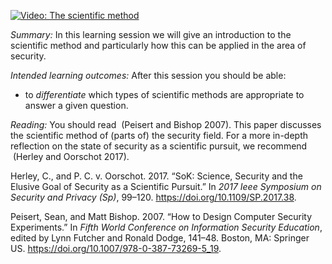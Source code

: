 [![Video: The scientific 
method](https://img.youtube.com/vi/tBzOSxQbWbI/hqdefault.jpg)](https://youtu.be/tBzOSxQbWbI)

*Summary:* In this learning session we will give an introduction to the
scientific method and particularly how this can be applied in the area
of security.

*Intended learning outcomes:* After this session you should be able:

-   to *differentiate* which types of scientific methods are appropriate
    to answer a given question.

*Reading:* You should read  (Peisert and Bishop 2007). This paper
discusses the scientific method of (parts of) the security field. For a
more in-depth reflection on the state of security as a scientific
pursuit, we recommend  (Herley and Oorschot 2017).

Herley, C., and P. C. v. Oorschot. 2017. “SoK: Science, Security and the
Elusive Goal of Security as a Scientific Pursuit.” In *2017 Ieee
Symposium on Security and Privacy (Sp)*, 99–120.
<https://doi.org/10.1109/SP.2017.38>.

Peisert, Sean, and Matt Bishop. 2007. “How to Design Computer Security
Experiments.” In *Fifth World Conference on Information Security
Education*, edited by Lynn Futcher and Ronald Dodge, 141–48. Boston, MA:
Springer US. <https://doi.org/10.1007/978-0-387-73269-5_19>.
